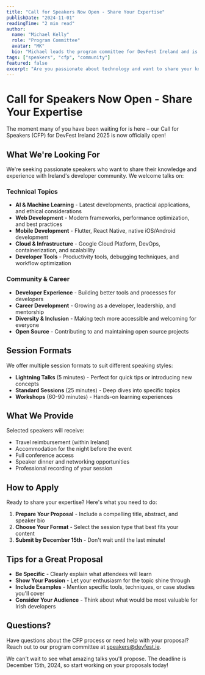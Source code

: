 ```yaml
---
title: "Call for Speakers Now Open - Share Your Expertise"
publishDate: "2024-11-01"
readingTime: "2 min read"
author:
  name: "Michael Kelly"
  role: "Program Committee"
  avatar: "MK"
  bio: "Michael leads the program committee for DevFest Ireland and is passionate about fostering knowledge sharing in the developer community."
tags: ["speakers", "cfp", "community"]
featured: false
excerpt: "Are you passionate about technology and want to share your knowledge? Our call for speakers is now open for DevFest Ireland 2025."
---
```


# Call for Speakers Now Open - Share Your Expertise

The moment many of you have been waiting for is here – our Call for Speakers (CFP) for DevFest Ireland 2025 is now officially open!

## What We're Looking For

We're seeking passionate speakers who want to share their knowledge and experience with Ireland's developer community. We welcome talks on:

### Technical Topics
- **AI & Machine Learning** - Latest developments, practical applications, and ethical considerations
- **Web Development** - Modern frameworks, performance optimization, and best practices
- **Mobile Development** - Flutter, React Native, native iOS/Android development
- **Cloud & Infrastructure** - Google Cloud Platform, DevOps, containerization, and scalability
- **Developer Tools** - Productivity tools, debugging techniques, and workflow optimization

### Community & Career
- **Developer Experience** - Building better tools and processes for developers
- **Career Development** - Growing as a developer, leadership, and mentorship
- **Diversity & Inclusion** - Making tech more accessible and welcoming for everyone
- **Open Source** - Contributing to and maintaining open source projects

## Session Formats

We offer multiple session formats to suit different speaking styles:

- **Lightning Talks** (5 minutes) - Perfect for quick tips or introducing new concepts
- **Standard Sessions** (25 minutes) - Deep dives into specific topics
- **Workshops** (60-90 minutes) - Hands-on learning experiences

## What We Provide

Selected speakers will receive:
- Travel reimbursement (within Ireland)
- Accommodation for the night before the event
- Full conference access
- Speaker dinner and networking opportunities
- Professional recording of your session

## How to Apply

Ready to share your expertise? Here's what you need to do:

1. **Prepare Your Proposal** - Include a compelling title, abstract, and speaker bio
2. **Choose Your Format** - Select the session type that best fits your content
3. **Submit by December 15th** - Don't wait until the last minute!

## Tips for a Great Proposal

- **Be Specific** - Clearly explain what attendees will learn
- **Show Your Passion** - Let your enthusiasm for the topic shine through
- **Include Examples** - Mention specific tools, techniques, or case studies you'll cover
- **Consider Your Audience** - Think about what would be most valuable for Irish developers

## Questions?

Have questions about the CFP process or need help with your proposal? Reach out to our program committee at speakers@devfest.ie.

We can't wait to see what amazing talks you'll propose. The deadline is December 15th, 2024, so start working on your proposals today!
